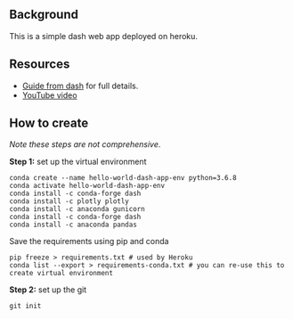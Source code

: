 ## Background

This is a simple dash web app deployed on heroku.

## Resources

- [Guide from dash](https://dash.plot.ly/deployment) for full details.
- [YouTube video](https://www.youtube.com/watch?v=9VXrWKrNuoU)

## How to create

*Note these steps are not comprehensive*.

**Step 1:** set up the virtual environment

```
conda create --name hello-world-dash-app-env python=3.6.8
conda activate hello-world-dash-app-env
conda install -c conda-forge dash
conda install -c plotly plotly
conda install -c anaconda gunicorn
conda install -c conda-forge dash
conda install -c anaconda pandas
```

Save the requirements using pip and conda

```
pip freeze > requirements.txt # used by Heroku
conda list --export > requirements-conda.txt # you can re-use this to create virtual environment
```

**Step 2:** set up the git

```
git init
```